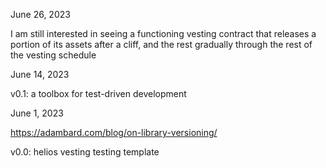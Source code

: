 June 26, 2023

I am still interested in seeing a functioning vesting contract that releases a portion of its assets after a cliff, and the rest gradually through the rest of the vesting schedule

June 14, 2023

v0.1: a toolbox for test-driven development 

June 1, 2023

https://adambard.com/blog/on-library-versioning/

v0.0: helios vesting testing template
